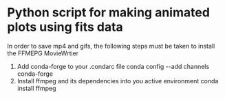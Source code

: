 # Python script for making animated plots using fits data
In order to save mp4 and gifs, the following steps must be taken to install the FFMEPG MovieWrtier
   1) Add conda-forge to your .condarc file
      conda config --add channels conda-forge
   2) Install ffmpeg and its dependencies into you active environment 
       conda install ffmpeg